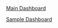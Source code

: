 [Main Dashboard](https://mmcweather.streamlit.app)

[Sample Dashboard](https://mmcweathersample.streamlit.app)
